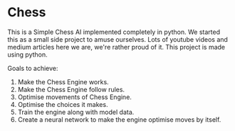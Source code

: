 # Chess

This is a Simple Chess AI implemented completely in python. We started this as a small side project to amuse ourselves. Lots of youtube videos and medium articles here we are, we're rather proud of it. This project is made using python. 

Goals to achieve:

1. Make the Chess Engine works. 
2. Make the Chess Engine follow rules.
3. Optimise movements of Chess Engine.
4. Optimise the choices it makes.
5. Train the engine along with model data.
6. Create a neural network to make the engine optimise moves by itself.



